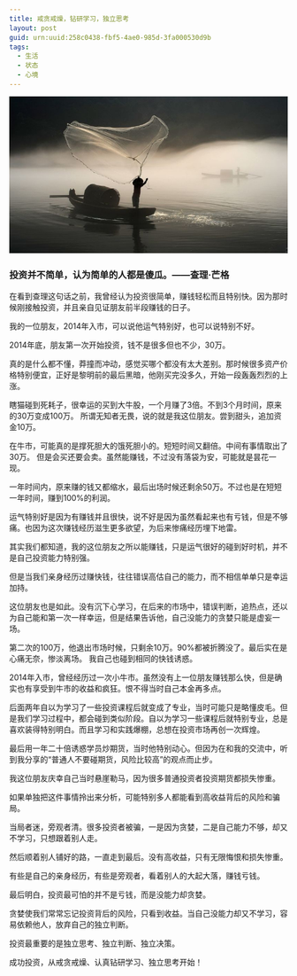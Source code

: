 ```yaml
---
title: 戒贪戒燥，钻研学习，独立思考
layout: post
guid: urn:uuid:258c0438-fbf5-4ae0-985d-3fa000530d9b
tags:
  - 生活
  - 状态
  - 心境
---
```



[![](/media/files/2020/03/21/kb.png)](https://bolg-1257385283.cos.ap-chengdu.myqcloud.com/2020/03/21/kb.png)

### 投资并不简单，认为简单的人都是傻瓜。——查理·芒格

在看到查理这句话之前，我曾经认为投资很简单，赚钱轻松而且特别快。因为那时候刚接触投资，并且亲自见证朋友前半段赚钱的日子。

我的一位朋友，2014年入市，可以说他运气特别好，也可以说特别不好。

2014年底，朋友第一次开始投资，钱不是很多但也不少，30万。

真的是什么都不懂，莽撞而冲动，感觉买哪个都没有太大差别。那时候很多资产价格特别便宜，正好是黎明前的最后黑暗，他刚买完没多久，开始一段轰轰烈烈的上涨。

瞎猫碰到死耗子，很幸运的买到大牛股，一个月赚了3倍。不到3个月时间，原来的30万变成100万。
所谓无知者无畏，说的就是我这位朋友。尝到甜头，追加资金10万。

在牛市，可能真的是撑死胆大的饿死胆小的。短短时间又翻倍。中间有事情取出了30万。
但是会买还要会卖。虽然能赚钱，不过没有落袋为安，可能就是昙花一现。

一年时间内，原来赚的钱又都缩水，最后出场时候还剩余50万。不过也是在短短一年时间，赚到100%的利润。

运气特别好是因为有赚钱并且很快，说不好是因为虽然看起来也有亏钱，但是不够痛。也因为这次赚钱经历滋生更多欲望，为后来惨痛经历埋下地雷。

其实我们都知道，我的这位朋友之所以能赚钱，只是运气很好的碰到好时机，并不是自己投资能力特别强。

但是当我们亲身经历过赚快钱，往往错误高估自己的能力，而不相信单单只是幸运加持。

这位朋友也是如此。没有沉下心学习，在后来的市场中，错误判断，追热点，还以为自己能和第一次一样幸运，但是结果告诉他，自己没能力的贪婪只能是虚妄一场。

第二次的100万，他退出市场时候，只剩余10万。90%都被折腾没了。最后实在是心痛无奈，惨淡离场。
我自己也碰到相同的快钱诱惑。

2014年入市，曾经经历过一次小牛市。虽然没有上一位朋友赚钱那么快，但是确实也有享受到牛市的收益和疯狂。恨不得当时自己本金再多点。

后面两年自以为学习了一些投资课程后就变成了专业，当时可能只是略懂皮毛。但是我们学习过程中，都会碰到类似阶段。自以为学习一些课程后就特别专业，总是喜欢装得特别明白。而且学习和实践爆棚，总想在投资市场再创一次辉煌。

最后用一年二十倍诱惑学员炒期货，当时他特别动心。但因为在和我的交流中，听到我分享的“普通人不要碰期货，风险比较高”的观点而止步。

我这位朋友庆幸自己当时悬崖勒马，因为很多普通投资者投资期货都损失惨重。

如果单独把这件事情拎出来分析，可能特别多人都能看到高收益背后的风险和骗局。

当局者迷，旁观者清。很多投资者被骗，一是因为贪婪，二是自己能力不够，却又不学习，只想跟着别人走。

然后顺着别人铺好的路，一直走到最后。没有高收益，只有无限悔恨和损失惨重。

有些是自己的亲身经历，有些是旁观者，看着别人的大起大落，赚钱亏钱。

最后明白，投资最可怕的并不是亏钱，而是没能力却贪婪。

贪婪使我们常常忘记投资背后的风险，只看到收益。当自己没能力却又不学习，容易依赖他人，放弃自己的独立判断。

投资最重要的是独立思考、独立判断、独立决策。

成功投资，从戒贪戒燥、认真钻研学习、独立思考开始！